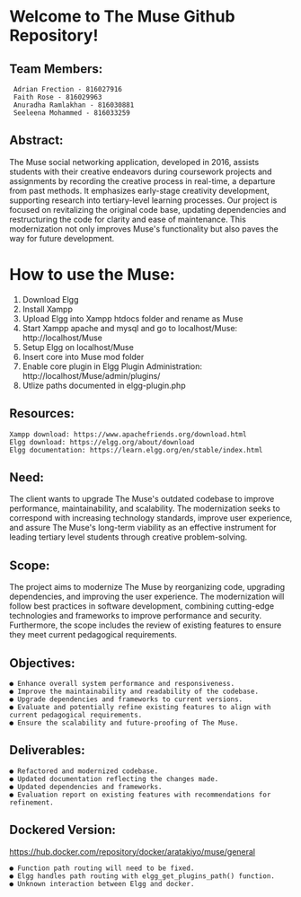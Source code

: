 Welcome to The Muse Github Repository!
======================================

## Team Members:
	 Adrian Frection - 816027916
	 Faith Rose - 816029963
	 Anuradha Ramlakhan - 816030881
	 Seeleena Mohammed - 816033259

## Abstract:

The Muse social networking application, developed in 2016, assists students with their creative endeavors during coursework projects and assignments by recording the creative process in real-time, a departure from past methods. It emphasizes early-stage creativity development, supporting research into tertiary-level learning processes. Our project is focused on revitalizing the original code	base, updating dependencies and restructuring the code for clarity and ease of maintenance.  This modernization not only improves Muse's functionality but also paves the way for future development.


How to use the Muse:
===================
  1. Download Elgg
  2. Install Xampp
  3. Upload Elgg into Xampp htdocs folder and rename as Muse
  4. Start Xampp apache and mysql and go to localhost/Muse: http://localhost/Muse
  5. Setup Elgg on localhost/Muse
  6. Insert core into Muse mod folder
  7. Enable core plugin in Elgg Plugin Administration: http://localhost/Muse/admin/plugins/
  8. Utlize paths documented in elgg-plugin.php

## Resources:
	Xampp download: https://www.apachefriends.org/download.html
	Elgg download: https://elgg.org/about/download
	Elgg documentation: https://learn.elgg.org/en/stable/index.html

## Need:

The client wants to upgrade The Muse's outdated codebase to improve performance,
maintainability, and scalability. The modernization seeks to correspond with increasing
technology standards, improve user experience, and assure The Muse's long-term viability as an
effective instrument for leading tertiary level students through creative problem-solving.

## Scope:
The project aims to modernize The Muse by reorganizing code, upgrading dependencies, and
improving the user experience. The modernization will follow best practices in software
development, combining cutting-edge technologies and frameworks to improve performance and
security. Furthermore, the scope includes the review of existing features to ensure they meet
current pedagogical requirements.

## Objectives:

	● Enhance overall system performance and responsiveness.
	● Improve the maintainability and readability of the codebase.
	● Upgrade dependencies and frameworks to current versions.
	● Evaluate and potentially refine existing features to align with current pedagogical requirements.
	● Ensure the scalability and future-proofing of The Muse.

## Deliverables:
	● Refactored and modernized codebase.
	● Updated documentation reflecting the changes made.
	● Updated dependencies and frameworks.
	● Evaluation report on existing features with recommendations for refinement.

## Dockered Version:
https://hub.docker.com/repository/docker/aratakiyo/muse/general

	● Function path routing will need to be fixed. 
	● Elgg handles path routing with elgg_get_plugins_path() function. 
	● Unknown interaction between Elgg and docker. 

